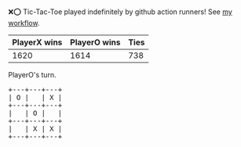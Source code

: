:x::o: Tic-Tac-Toe played indefinitely by github action runners! See [my workflow](.github/workflows/play.yaml).

|PlayerX wins|PlayerO wins|Ties|
|-|-|-|
|1620|1614|738|

PlayerO's turn.

<pre>
+---+---+---+
| O |   | X |
+---+---+---+
|   | O |   |
+---+---+---+
|   | X | X |
+---+---+---+
</pre>